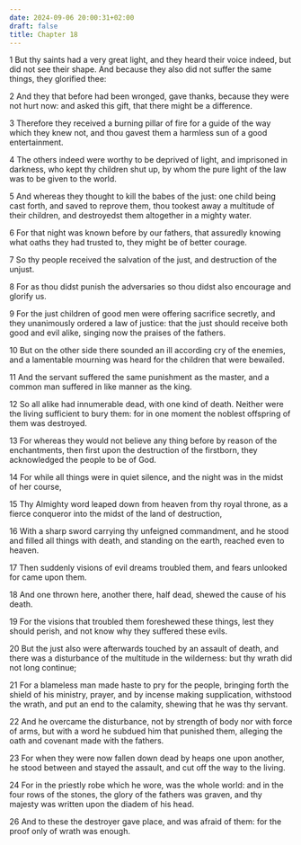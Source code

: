 ```yaml
---
date: 2024-09-06 20:00:31+02:00
draft: false
title: Chapter 18
---
```




1 But thy saints had a very great light, and they heard their voice indeed, but did not see their shape. And because they also did not suffer the same things, they glorified thee:

2 And they that before had been wronged, gave thanks, because they were not hurt now: and asked this gift, that there might be a difference.

3 Therefore they received a burning pillar of fire for a guide of the way which they knew not, and thou gavest them a harmless sun of a good entertainment.

4 The others indeed were worthy to be deprived of light, and imprisoned in darkness, who kept thy children shut up, by whom the pure light of the law was to be given to the world.

5 And whereas they thought to kill the babes of the just: one child being cast forth, and saved to reprove them, thou tookest away a multitude of their children, and destroyedst them altogether in a mighty water.

6 For that night was known before by our fathers, that assuredly knowing what oaths they had trusted to, they might be of better courage.

7 So thy people received the salvation of the just, and destruction of the unjust.

8 For as thou didst punish the adversaries so thou didst also encourage and glorify us.

9 For the just children of good men were offering sacrifice secretly, and they unanimously ordered a law of justice: that the just should receive both good and evil alike, singing now the praises of the fathers.

10 But on the other side there sounded an ill according cry of the enemies, and a lamentable mourning was heard for the children that were bewailed.

11 And the servant suffered the same punishment as the master, and a common man suffered in like manner as the king.

12 So all alike had innumerable dead, with one kind of death. Neither were the living sufficient to bury them: for in one moment the noblest offspring of them was destroyed.

13 For whereas they would not believe any thing before by reason of the enchantments, then first upon the destruction of the firstborn, they acknowledged the people to be of God.

14 For while all things were in quiet silence, and the night was in the midst of her course,

15 Thy Almighty word leaped down from heaven from thy royal throne, as a fierce conqueror into the midst of the land of destruction,

16 With a sharp sword carrying thy unfeigned commandment, and he stood and filled all things with death, and standing on the earth, reached even to heaven.

17 Then suddenly visions of evil dreams troubled them, and fears unlooked for came upon them.

18 And one thrown here, another there, half dead, shewed the cause of his death.

19 For the visions that troubled them foreshewed these things, lest they should perish, and not know why they suffered these evils.

20 But the just also were afterwards touched by an assault of death, and there was a disturbance of the multitude in the wilderness: but thy wrath did not long continue;

21 For a blameless man made haste to pry for the people, bringing forth the shield of his ministry, prayer, and by incense making supplication, withstood the wrath, and put an end to the calamity, shewing that he was thy servant.

22 And he overcame the disturbance, not by strength of body nor with force of arms, but with a word he subdued him that punished them, alleging the oath and covenant made with the fathers.

23 For when they were now fallen down dead by heaps one upon another, he stood between and stayed the assault, and cut off the way to the living.

24 For in the priestly robe which he wore, was the whole world: and in the four rows of the stones, the glory of the fathers was graven, and thy majesty was written upon the diadem of his head.

26 And to these the destroyer gave place, and was afraid of them: for the proof only of wrath was enough.

